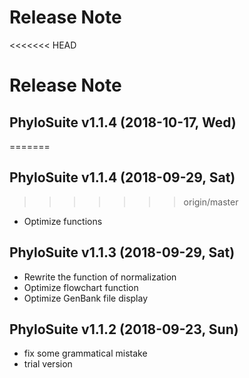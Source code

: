 # Release Note

<<<<<<< HEAD
# Release Note

## PhyloSuite v1.1.4 (2018-10-17, Wed)
=======
## PhyloSuite v1.1.4 (2018-09-29, Sat)
>>>>>>> origin/master
+ Optimize functions

## PhyloSuite v1.1.3 (2018-09-29, Sat)
+ Rewrite the function of normalization
+ Optimize flowchart function
+ Optimize GenBank file display

## PhyloSuite v1.1.2 (2018-09-23, Sun)
+ fix some grammatical mistake 
+ trial version

